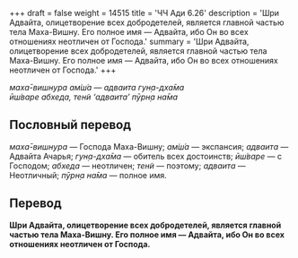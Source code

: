+++
draft = false
weight = 14515
title = 'ЧЧ Ади 6.26'
description = 'Шри Адвайта, олицетворение всех добродетелей, является главной частью тела Маха-Вишну. Его полное имя — Адвайта, ибо Он во всех отношениях неотличен от Господа.'
summary = 'Шри Адвайта, олицетворение всех добродетелей, является главной частью тела Маха-Вишну. Его полное имя — Адвайта, ибо Он во всех отношениях неотличен от Господа.'
+++

_маха̄-вишн̣ура ам̇ш́а — адваита гун̣а-дха̄ма  
ӣш́варе абхеда, тен̃и ‘адваита’ пӯрн̣а на̄ма_

## Пословный перевод

_маха̄_\-_вишн̣ура_ — Господа Маха-Вишну; _ам̇ш́а_ — экспансия; _адваита_ — Адвайта Ачарья; _гун̣а_\-_дха̄ма_ — обитель всех достоинств; _ӣш́варе_ — с Господом; _абхеда_ — неотличен; _тен̃и_ — поэтому; _адваита_ — Неотличный; _пӯрн̣а_ _на̄ма_ — полное имя.

## Перевод

**Шри Адвайта, олицетворение всех добродетелей, является главной частью тела Маха-Вишну. Его полное имя — Адвайта, ибо Он во всех отношениях неотличен от Господа.**
